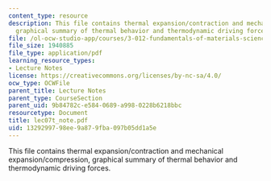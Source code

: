 ```yaml
---
content_type: resource
description: This file contains thermal expansion/contraction and mechanical expansion/compression,
  graphical summary of thermal behavior and thermodynamic driving forces.
file: /ol-ocw-studio-app/courses/3-012-fundamentals-of-materials-science-fall-2005/1329299798ee9a879fba097b05dd1a5e_lec07t_note.pdf
file_size: 1940885
file_type: application/pdf
learning_resource_types:
- Lecture Notes
license: https://creativecommons.org/licenses/by-nc-sa/4.0/
ocw_type: OCWFile
parent_title: Lecture Notes
parent_type: CourseSection
parent_uid: 9b84782c-e584-0689-a998-0228b6218bbc
resourcetype: Document
title: lec07t_note.pdf
uid: 13292997-98ee-9a87-9fba-097b05dd1a5e
---
```

This file contains thermal expansion/contraction and mechanical expansion/compression, graphical summary of thermal behavior and thermodynamic driving forces.